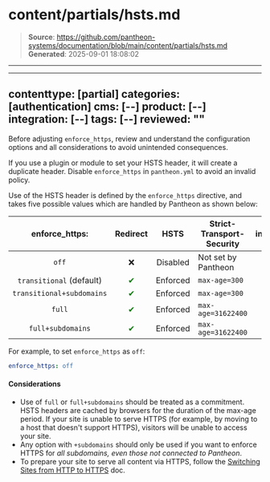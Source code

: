 # content/partials/hsts.md

> **Source**: https://github.com/pantheon-systems/documentation/blob/main/content/partials/hsts.md
> **Generated**: 2025-09-01 18:08:02

---

---
contenttype: [partial]
categories: [authentication]
cms: [--]
product: [--]
integration: [--]
tags: [--]
reviewed: ""
---

<Alert title="Note" type="info">

Before adjusting `enforce_https`, review and understand the configuration options and all considerations to avoid unintended consequences.

If you use a plugin or module to set your HSTS header, it will create a duplicate header. Disable `enforce_https` in `pantheon.yml` to avoid an invalid policy.

</Alert>

Use of the HSTS header is defined by the `enforce_https` directive, and takes five possible values which are handled by Pantheon as shown below:

|       enforce_https:                                          | Redirect                           |   HSTS   | Strict-Transport-Security | includeSubdomains                  | preload                            |
|:-------------------------------------------------------------:|:----------------------------------:|:--------:|---------------------------|:----------------------------------:|:----------------------------------:|
| `off`                                                         |     ❌                              | Disabled | Not set by Pantheon       |         ❌                          |    ❌                              |
| `transitional` (default)                                      | <span style="color:green">✔</span> | Enforced | `max-age=300`             |         ❌                          |    ❌                              |
| `transitional+subdomains`                                     | <span style="color:green">✔</span> | Enforced | `max-age=300`             | <span style="color:green">✔</span> |    ❌                              |
| `full` <Popover content="Needed for an A+ SSL Labs Rating" /> | <span style="color:green">✔</span> | Enforced | `max-age=31622400`        |         ❌                          |    ❌                              |
| `full+subdomains` <Popover content="This is the recommended and most secure configuration" /> | <span style="color:green">✔</span> | Enforced | `max-age=31622400` | <span style="color:green">✔</span> | <span style="color:green">✔</span> <Popover content="HTTP will be forcefully redirected to HTTPS by the browser." /> |

For example, to set `enforce_https` as `off`:

```yaml
enforce_https: off
```

#### Considerations

- Use of `full` or `full+subdomains` should be treated as a commitment. HSTS headers are cached by browsers for the duration of the max-age period. If your site is unable to serve HTTPS (for example, by moving to a host that doesn't support HTTPS), visitors will be unable to access your site.
- Any option with `+subdomains` should only be used if you want to enforce HTTPS for *all subdomains, even those not connected to Pantheon*.
- To prepare your site to serve all content via HTTPS, follow the [Switching Sites from HTTP to HTTPS](/http-to-https) doc.
